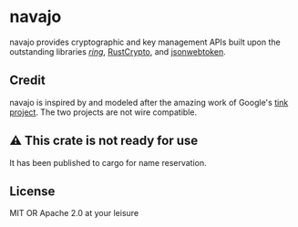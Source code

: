 # navajo

navajo provides cryptographic and key management APIs built upon the outstanding
libraries [_ring_](https://github.com/briansmith/ring),
[RustCrypto](https://github.com/RustCrypto), and
[jsonwebtoken](https://github.com/Keats/jsonwebtoken).

## Credit

navajo is inspired by and modeled after the amazing work of Google's [tink
project](https://github.com/google/tink). The two projects are not wire
compatible.

## ⚠️ This crate is not ready for use

It has been published to cargo for name reservation.

## License

MIT OR Apache 2.0 at your leisure
